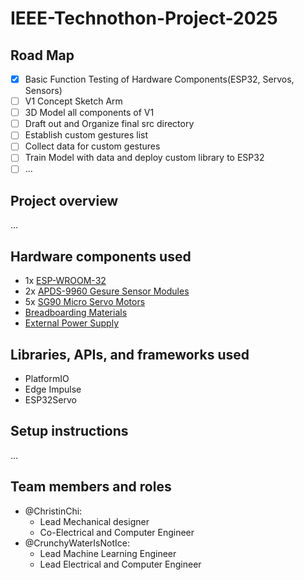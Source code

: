 # IEEE-Technothon-Project-2025

## Road Map
- [x] Basic Function Testing of Hardware Components(ESP32, Servos, Sensors)
- [ ] V1 Concept Sketch Arm
- [ ] 3D Model all components of V1
- [ ] Draft out and Organize final src directory
- [ ] Establish custom gestures list
- [ ] Collect data for custom gestures
- [ ] Train Model with data and deploy custom library to ESP32
- [ ] ...

## Project overview
...
## Hardware components used
- 1x [ESP-WROOM-32](https://www.amazon.com/dp/B08D5ZD528?ref=ppx_yo2ov_dt_b_fed_asin_title&th=1)
- 2x [APDS-9960 Gesure Sensor Modules](https://www.amazon.com/dp/B01NACU412?ref=ppx_yo2ov_dt_b_fed_asin_title)
- 5x [SG90 Micro Servo Motors](amazon.com/dp/B07NSVKZP7?ref=ppx_yo2ov_dt_b_fed_asin_title)
- [Breadboarding Materials](https://www.amazon.com/dp/B073ZC68QG?ref=ppx_yo2ov_dt_b_fed_asin_title)
- [External Power Supply](https://www.amazon.com/dp/B08BL4QMGM?ref=ppx_yo2ov_dt_b_fed_asin_title)
## Libraries, APIs, and frameworks used
- PlatformIO
- Edge Impulse
- ESP32Servo
## Setup instructions
...
## Team members and roles
- @ChristinChi:
  - Lead Mechanical designer
  - Co-Electrical and Computer Engineer
- @CrunchyWaterIsNotIce:
  - Lead Machine Learning Engineer
  - Lead Electrical and Computer Engineer
